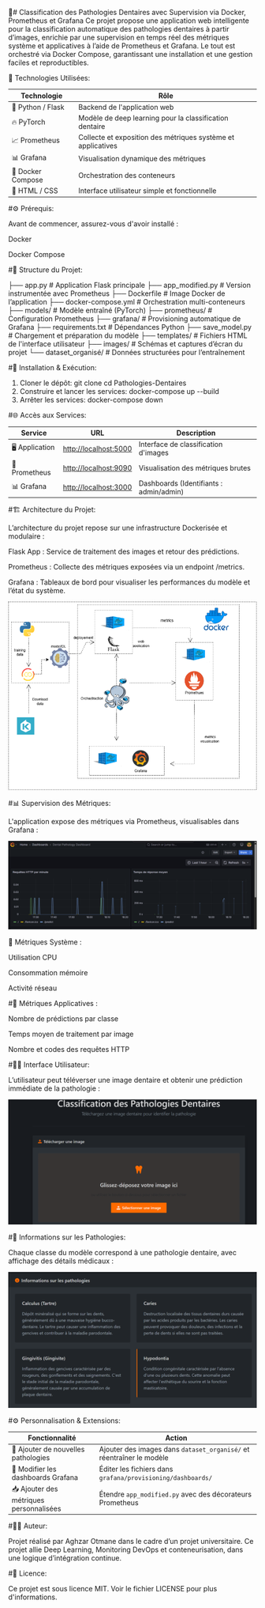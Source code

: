 🦷# Classification des Pathologies Dentaires avec Supervision via Docker, Prometheus et Grafana
Ce projet propose une application web intelligente pour la classification automatique des pathologies dentaires à partir d’images, enrichie par une supervision en temps réel des métriques système et applicatives à l’aide de Prometheus et Grafana. Le tout est orchestré via Docker Compose, garantissant une installation et une gestion faciles et reproductibles.

🔧 Technologies Utilisées:

| Technologie        | Rôle                                                        |
|--------------------|-------------------------------------------------------------|
| 🐍 Python / Flask  | Backend de l'application web                                 |
| 🔥 PyTorch         | Modèle de deep learning pour la classification dentaire     |
| 📈 Prometheus      | Collecte et exposition des métriques système et applicatives |
| 📊 Grafana         | Visualisation dynamique des métriques                       |
| 🐳 Docker Compose  | Orchestration des conteneurs                                 |
| 🎨 HTML / CSS      | Interface utilisateur simple et fonctionnelle                |

#⚙️ Prérequis:

Avant de commencer, assurez-vous d'avoir installé :

Docker

Docker Compose

#📁 Structure du Projet:

├── app.py                 # Application Flask principale
├── app_modified.py        # Version instrumentée avec Prometheus
├── Dockerfile             # Image Docker de l’application
├── docker-compose.yml     # Orchestration multi-conteneurs
├── models/                # Modèle entraîné (PyTorch)
├── prometheus/            # Configuration Prometheus
├── grafana/               # Provisioning automatique de Grafana
├── requirements.txt       # Dépendances Python
├── save_model.py          # Chargement et préparation du modèle
├── templates/             # Fichiers HTML de l'interface utilisateur
├── images/                # Schémas et captures d’écran du projet
└── dataset_organisé/      # Données structurées pour l’entraînement

#🚀 Installation & Exécution:

1. Cloner le dépôt:
git clone <url-du-repo>
cd Pathologies-Dentaires
2. Construire et lancer les services:
docker-compose up --build
3. Arrêter les services:
docker-compose down

#🌐 Accès aux Services:

| Service        | URL                        | Description                              |
|----------------|----------------------------|------------------------------------------|
| 🖥️ Application | [http://localhost:5000](http://localhost:5000) | Interface de classification d'images     |
| 📡 Prometheus  | [http://localhost:9090](http://localhost:9090) | Visualisation des métriques brutes       |
| 📊 Grafana     | [http://localhost:3000](http://localhost:3000) | Dashboards (Identifiants : admin/admin) |

#🏗️ Architecture du Projet:

L’architecture du projet repose sur une infrastructure Dockerisée et modulaire :

Flask App : Service de traitement des images et retour des prédictions.

Prometheus : Collecte des métriques exposées via un endpoint /metrics.

Grafana : Tableaux de bord pour visualiser les performances du modèle et l’état du système.

![Schéma de l'architecture](images/shema.png)

#📊 Supervision des Métriques:

L'application expose des métriques via Prometheus, visualisables dans Grafana :

![Visualisation Grafana](images/Grafana.png)

🔧 Métriques Système :

Utilisation CPU

Consommation mémoire

Activité réseau

#🧠 Métriques Applicatives :

Nombre de prédictions par classe

Temps moyen de traitement par image

Nombre et codes des requêtes HTTP

#🧑‍💻 Interface Utilisateur:

L’utilisateur peut téléverser une image dentaire et obtenir une prédiction immédiate de la pathologie :

![Interface de l'application](images/app.png)

#🦷 Informations sur les Pathologies:

Chaque classe du modèle correspond à une pathologie dentaire, avec affichage des détails médicaux :

![Informations maladies](images/info.png)

#⚙️ Personnalisation & Extensions:

| Fonctionnalité                         | Action                                                                 |
|----------------------------------------|------------------------------------------------------------------------|
| 🔁 Ajouter de nouvelles pathologies     | Ajouter des images dans `dataset_organisé/` et réentraîner le modèle  |
| 📐 Modifier les dashboards Grafana     | Éditer les fichiers dans `grafana/provisioning/dashboards/`           |
| 📥 Ajouter des métriques personnalisées | Étendre `app_modified.py` avec des décorateurs Prometheus              |

#👨‍🔧 Auteur:

Projet réalisé par Aghzar Otmane dans le cadre d’un projet universitaire.
Ce projet allie Deep Learning, Monitoring DevOps et conteneurisation, dans une logique d’intégration continue.

#📄 Licence:

Ce projet est sous licence MIT.
Voir le fichier LICENSE pour plus d'informations.

